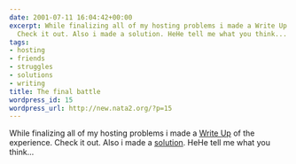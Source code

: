 ```yaml
---
date: 2001-07-11 16:04:42+00:00
excerpt: While finalizing all of my hosting problems i made a Write Up of the experience.
  Check it out. Also i made a solution. HeHe tell me what you think...
tags:
- hosting
- friends
- struggles
- solutions
- writing
title: The final battle
wordpress_id: 15
wordpress_url: http://new.nata2.org/?p=15
---
```


While finalizing all of my hosting problems i made a <a href="http://www.harperreed.org/media/?path=writings/Harpers%20Writings/Hosting&text=hosting_woes.txt">Write Up</a> of the experience. Check it out. Also i made a <a href="http://www.harperreed.org/media/?path=writings/Harpers%20Writings/Hosting&text=solution.txt">solution</a>. HeHe tell me what you think...